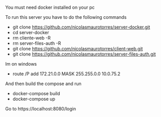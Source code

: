 You must need docker installed on your pc

To run this server you have to do the following commands

* git clone https://github.com/nicolasmaurotorres/server-docker.git
* cd server-docker
* rm cliente-web -R
* rm server-files-auth -R
* git clone https://github.com/nicolasmaurotorres/client-web.git
* git clone https://github.com/nicolasmaurotorres/server-files-auth.git

Im on windows
* route /P add 172.21.0.0 MASK 255.255.0.0 10.0.75.2

And then build the compose and run
* docker-compose build
* docker-compose up

Go to https://localhost:8080/login
